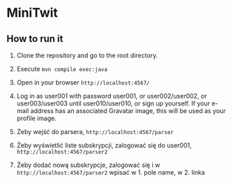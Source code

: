 # MiniTwit

## How to run it

1. Clone the repository and go to the root directory.

2. Execute `mvn compile exec:java`

3. Open in your browser `http://localhost:4567/`

4. Log in as user001 with password user001, or user002/user002, or user003/user003 until user010/user010, or sign up yourself. If your e-mail address has an associated Gravatar image, this will be used as your profile image.

5. Żeby wejść do parsera, `http://localhost:4567/parser`

6. Żeby wyświetlić liste subskrypcji, zalogować się do user001, `http://localhost:4567/parser2`

7. Żeby dodać nową subskrypcje, zalogować się i w `http://localhost:4567/parser2` wpisać w 1. pole name, w 2. linka 
